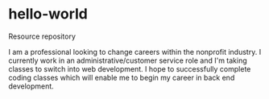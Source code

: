 # hello-world
Resource repository 

I am a professional looking to change careers within the nonprofit industry. I currently work in an administrative/customer service role and I'm taking classes to switch into web development. I hope to successfully complete coding classes which will enable me to begin my career in back end development. 
